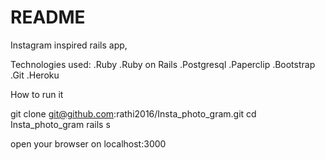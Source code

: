# README

Instagram inspired rails app,

Technologies used:
.Ruby
.Ruby on Rails
.Postgresql
.Paperclip
.Bootstrap
.Git
.Heroku


How to run it

git clone git@github.com:rathi2016/Insta_photo_gram.git
cd Insta_photo_gram
rails s

open your browser on localhost:3000
